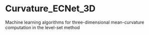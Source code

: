 # Curvature_ECNet_3D
Machine learning algorithms for three-dimensional mean-curvature computation in the level-set method
